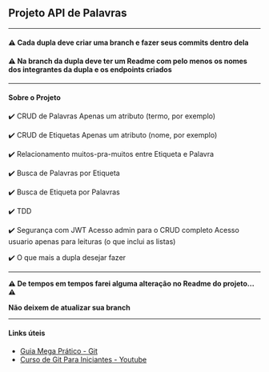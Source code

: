 ## Projeto API de Palavras
___
#### ⚠️ Cada dupla deve criar uma branch e fazer seus commits dentro dela
#### ⚠️ Na branch da dupla deve ter um Readme com pelo menos os nomes dos integrantes da dupla e os endpoints criados
___

#### Sobre o Projeto

✔️ CRUD de Palavras
 Apenas um atributo (termo, por exemplo)

✔️ CRUD de Etiquetas
 Apenas um atributo (nome, por exemplo)

✔️ Relacionamento muitos-pra-muitos entre Etiqueta e Palavra

✔️ Busca de Palavras por Etiqueta

✔️ Busca de Etiqueta por Palavras

✔️ TDD

✔️ Segurança com JWT
Acesso admin para o CRUD completo
Acesso usuario apenas para leituras (o que inclui as listas)

✔️ O que mais a dupla desejar fazer

____

**⚠️ De tempos em tempos farei alguma alteração no Readme do projeto... ⚠️**

**Não deixem de atualizar sua branch**
____
#### Links úteis
- [Guia Mega Prático - Git](https://rogerdudler.github.io/git-guide/index.pt_BR.html)
- [Curso de Git Para Iniciantes - Youtube](https://www.youtube.com/watch?v=WVLhm1AMeYE&list=PLInBAd9OZCzzHBJjLFZzRl6DgUmOeG3H0)